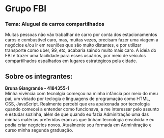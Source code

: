 <h1>Grupo FBI</h1>
<h3>Tema: Aluguel de carros compartilhados </h3>
Muitas pessoas não vão trabalhar de carro por conta dos estacionamentos caros e combustível caro, mas, muitas vezes, precisam fazer uma viagem a negócios e/ou ir em reuniões que são muito distantes, e por utilizar transporte como uber, 99, etc, acabaria saindo muito mais caro. A ideia do FBI é trazer uma facilidade para esses usuários, por meio de veículos compartilhados espalhados em lugares estratégicos pela cidade. 

<h2>Sobre os integrantes:</h2>
<b> Bruna Giangrande - 4184355-1 </b><br>
Minha vivência com tecnolgia começou na minha infância por meio do meu pai, um viciado por teclogia e linguagens de programação como HTML, CSS, JavaScript. Realmente percebi que era apaixonada por tecnologia quando comecei a entender como funcionava, a me interessar pelo assunto e estudar sozinha, além de que quando eu fazia Adminitração uma das minhas matérias preferidas eram as que tinham tecnologia envolvida e eu podia criar negócios novos. Atualmente sou formada em Adminitração e curso minha segunda graduação. 

